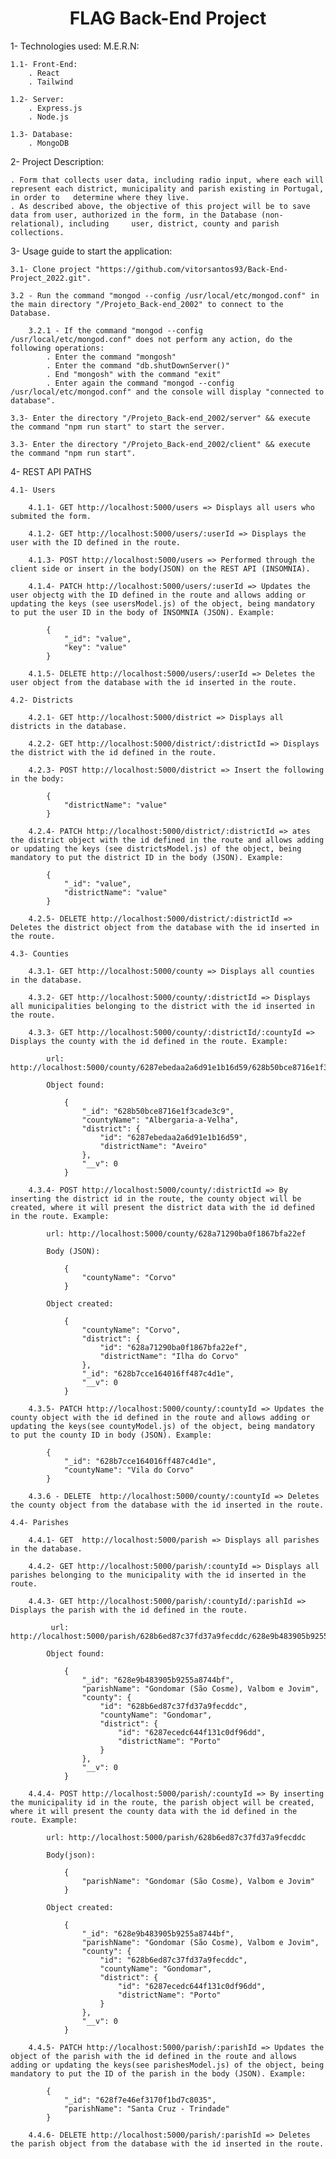 <h1 align="center"> FLAG Back-End Project</h1>

1- Technologies used: M.E.R.N:

    1.1- Front-End:
        . React
        . Tailwind

    1.2- Server:
        . Express.js
        . Node.js

    1.3- Database:
        . MongoDB

2- Project Description:

	. Form that collects user data, including radio input, where each will represent each district, municipality and parish existing in Portugal, in order to 	determine where they live.
	. As described above, the objective of this project will be to save data from user, authorized in the form, in the Database (non-relational), including 	user, district, county and parish collections.

3- Usage guide to start the application:

    3.1- Clone project "https://github.com/vitorsantos93/Back-End-Project_2022.git".

    3.2 - Run the command "mongod --config /usr/local/etc/mongod.conf" in the main directory "/Projeto_Back-end_2002" to connect to the Database.

        3.2.1 - If the command "mongod --config /usr/local/etc/mongod.conf" does not perform any action, do the following operations:
            . Enter the command "mongosh"
            . Enter the command "db.shutDownServer()"
            . End "mongosh" with the command "exit"
            . Enter again the command "mongod --config /usr/local/etc/mongod.conf" and the console will display "connected to database".

    3.3- Enter the directory "/Projeto_Back-end_2002/server" && execute the command "npm run start" to start the server.

    3.3- Enter the directory "/Projeto_Back-end_2002/client" && execute the command "npm run start".

4- REST API PATHS

    4.1- Users

        4.1.1- GET http://localhost:5000/users => Displays all users who submited the form.

        4.1.2- GET http://localhost:5000/users/:userId => Displays the user with the ID defined in the route. 

        4.1.3- POST http://localhost:5000/users => Performed through the client side or insert in the body(JSON) on the REST API (INSOMNIA).

        4.1.4- PATCH http://localhost:5000/users/:userId => Updates the user objectg with the ID defined in the route and allows adding or updating the keys (see usersModel.js) of the object, being mandatory to put the user ID in the body of INSOMNIA (JSON). Example:

            {
	            "_id": "value",
	            "key": "value"
            }

        4.1.5- DELETE http://localhost:5000/users/:userId => Deletes the user object from the database with the id inserted in the route.
    
    4.2- Districts

        4.2.1- GET http://localhost:5000/district => Displays all districts in the database.

        4.2.2- GET http://localhost:5000/district/:districtId => Displays the district with the id defined in the route.

        4.2.3- POST http://localhost:5000/district => Insert the following in the body:

            {
		        "districtName": "value"
            }

        4.2.4- PATCH http://localhost:5000/district/:districtId => ates the district object with the id defined in the route and allows adding or updating the keys (see districtsModel.js) of the object, being mandatory to put the district ID in the body (JSON). Example:

            {
	            "_id": "value",
	            "districtName": "value"
            }

        4.2.5- DELETE http://localhost:5000/district/:districtId => Deletes the district object from the database with the id inserted in the route.
    
    4.3- Counties

        4.3.1- GET http://localhost:5000/county => Displays all counties in the database.

        4.3.2- GET http://localhost:5000/county/:districtId => Displays all municipalities belonging to the district with the id inserted in the route.

        4.3.3- GET http://localhost:5000/county/:districtId/:countyId => Displays the county with the id defined in the route. Example:

            url: http://localhost:5000/county/6287ebedaa2a6d91e1b16d59/628b50bce8716e1f3cade3c9

            Object found:

                {
                    "_id": "628b50bce8716e1f3cade3c9",
                    "countyName": "Albergaria-a-Velha",
                    "district": {
                        "id": "6287ebedaa2a6d91e1b16d59",
                        "districtName": "Aveiro"
                    },
                    "__v": 0
                }

        4.3.4- POST http://localhost:5000/county/:districtId => By inserting the district id in the route, the county object will be created, where it will present the district data with the id defined in the route. Example:

            url: http://localhost:5000/county/628a71290ba0f1867bfa22ef 

            Body (JSON):

                {
                    "countyName": "Corvo"
                }           
            
            Object created:

                {
                    "countyName": "Corvo",
                    "district": {
                        "id": "628a71290ba0f1867bfa22ef",
                        "districtName": "Ilha do Corvo"
                    },
                    "_id": "628b7cce164016ff487c4d1e",
                    "__v": 0
                }
        
        4.3.5- PATCH http://localhost:5000/county/:countyId => Updates the county object with the id defined in the route and allows adding or updating the keys(see countyModel.js) of the object, being mandatory to put the county ID in body (JSON). Example:
        
            {
                "_id": "628b7cce164016ff487c4d1e",
                "countyName": "Vila do Corvo"
            }
        
        4.3.6 - DELETE  http://localhost:5000/county/:countyId => Deletes the county object from the database with the id inserted in the route.
    
    4.4- Parishes

        4.4.1- GET  http://localhost:5000/parish => Displays all parishes in the database.

        4.4.2- GET http://localhost:5000/parish/:countyId => Displays all parishes belonging to the municipality with the id inserted in the route.

        4.4.3- GET http://localhost:5000/parish/:countyId/:parishId => Displays the parish with the id defined in the route.

             url: http://localhost:5000/parish/628b6ed87c37fd37a9fecddc/628e9b483905b9255a8744bf

            Object found:

                {
                    "_id": "628e9b483905b9255a8744bf",
                    "parishName": "Gondomar (São Cosme), Valbom e Jovim",
                    "county": {
                        "id": "628b6ed87c37fd37a9fecddc",
                        "countyName": "Gondomar",
                        "district": {
                            "id": "6287ecedc644f131c0df96dd",
                            "districtName": "Porto"
                        }
                    },
                    "__v": 0
	            }

        4.4.4- POST http://localhost:5000/parish/:countyId => By inserting the municipality id in the route, the parish object will be created, where it will present the county data with the id defined in the route. Example:

            url: http://localhost:5000/parish/628b6ed87c37fd37a9fecddc
            
            Body(json):

                {
                    "parishName": "Gondomar (São Cosme), Valbom e Jovim"
                }      
            
            Object created:

                {
                    "_id": "628e9b483905b9255a8744bf",
                    "parishName": "Gondomar (São Cosme), Valbom e Jovim",
                    "county": {
                        "id": "628b6ed87c37fd37a9fecddc",
                        "countyName": "Gondomar",
                        "district": {
                            "id": "6287ecedc644f131c0df96dd",
                            "districtName": "Porto"
                        }
		            },
		            "__v": 0
	            }
        
        4.4.5- PATCH http://localhost:5000/parish/:parishId => Updates the object of the parish with the id defined in the route and allows adding or updating the keys(see parishesModel.js) of the object, being mandatory to put the ID of the parish in the body (JSON). Example:

            {
                "_id": "628f7e46ef3170f1bd7c8035",
                "parishName": "Santa Cruz - Trindade"
            }

        4.4.6- DELETE http://localhost:5000/parish/:parishId => Deletes the parish object from the database with the id inserted in the route.
